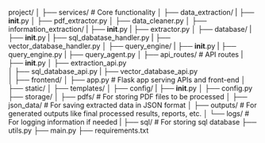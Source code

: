 project/
│
├── services/               # Core functionality
│   ├── data_extraction/
|       ├── __init__.py
│       ├── pdf_extractor.py
│       ├── data_cleaner.py
│   ├── information_extraction/
|       ├── __init__.py
|       ├── extractor.py
│   ├── database/
|       ├── __init__.py
|       ├── sql_dabatase_handler.py
|       ├── vector_database_handler.py
│   ├── query_engine/
|       ├── __init__.py
|       ├── query_engine.py
|       ├── query_agent.py
│
├── api_routes/                    # API routes
|   ├── __init__.py
│   ├── extraction_api.py   
│   ├── sql_database_api.py
|   ├── vector_database_api.py    
│
├── frontend/
│   ├── app.py              # Flask app serving APIs and front-end
│   ├── static/
│   ├── templates/
│
├── config/
|   ├── __init__.py
│   ├── config.py
├── storage/
│   ├── pdfs/          # For storing PDF files to be processed
│   ├── json_data/     # For saving extracted data in JSON format
│   ├── outputs/       # For generated outputs like final processed results, reports, etc.
│   └── logs/          # For logging information if needed
|   ├── sql/           # For storing sql database
├── utils.py
├── main.py
├── requirements.txt

